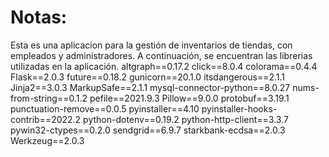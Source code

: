 # Notas:
Esta es una aplicacion para la gestión de inventarios de tiendas, con empleados y administradores. A continuación, se encuentran las librerias utilizadas en la aplicación.
altgraph==0.17.2
click==8.0.4
colorama==0.4.4
Flask==2.0.3
future==0.18.2
gunicorn==20.1.0
itsdangerous==2.1.1
Jinja2==3.0.3
MarkupSafe==2.1.1
mysql-connector-python==8.0.27
nums-from-string==0.1.2
pefile==2021.9.3
Pillow==9.0.0
protobuf==3.19.1
punctuation-remove==0.0.5
pyinstaller==4.10
pyinstaller-hooks-contrib==2022.2
python-dotenv==0.19.2
python-http-client==3.3.7
pywin32-ctypes==0.2.0
sendgrid==6.9.7
starkbank-ecdsa==2.0.3
Werkzeug==2.0.3